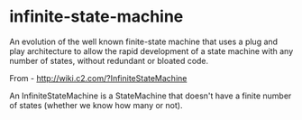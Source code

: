 # infinite-state-machine
An evolution of the well known finite-state machine that uses a plug and play architecture to allow the rapid
development of a state machine with any number of states, without redundant or bloated code.

From - http://wiki.c2.com/?InfiniteStateMachine

An InfiniteStateMachine is a StateMachine that doesn't have a finite number of states (whether we know how many or not).

